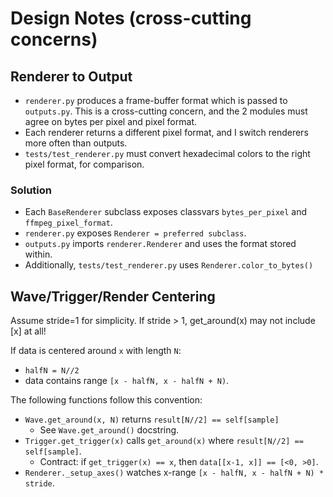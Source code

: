 # Design Notes (cross-cutting concerns)

## Renderer to Output

- `renderer.py` produces a frame-buffer format which is passed to `outputs.py`. This is a cross-cutting concern, and the 2 modules must agree on bytes per pixel and pixel format.
- Each renderer returns a different pixel format, and I switch renderers more often than outputs.
- `tests/test_renderer.py` must convert hexadecimal colors to the right pixel format, for comparison.

### Solution

- Each `BaseRenderer` subclass exposes classvars `bytes_per_pixel` and `ffmpeg_pixel_format`.
- `renderer.py` exposes `Renderer = preferred subclass`.
- `outputs.py` imports `renderer.Renderer` and uses the format stored within.
- Additionally, `tests/test_renderer.py` uses `Renderer.color_to_bytes()`

## Wave/Trigger/Render Centering

Assume stride=1 for simplicity. If stride > 1, get_around(x) may not include [x] at all!

If data is centered around `x` with length `N`:
- `halfN = N//2`
- data contains range `[x - halfN, x - halfN + N)`.

The following functions follow this convention:

- `Wave.get_around(x, N)` returns `result[N//2] == self[sample]`
    - See `Wave.get_around()` docstring.
- `Trigger.get_trigger(x)` calls `get_around(x)` where `result[N//2] == self[sample]`.
    - Contract: if `get_trigger(x) == x`, then `data[[x-1, x]] == [<0, >0]`.
- `Renderer._setup_axes()` watches x-range `[x - halfN, x - halfN + N) * stride`.
